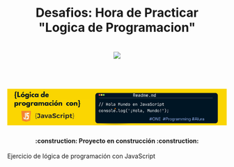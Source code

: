 <div align="center">
  <h1 align="center">
          Desafios: Hora de Practicar 
    <br />
    "Logica de Programacion" 
    <br />
    <p align="centro">
   <img src="https://img.shields.io/badge/STATUS-EN%20DESAROLLO-green">
   </p>
    <br />
    <a href="#">
      <img src="Images/Banner JavaScript para Github.png">
    </a>
  </h1>
</div>
<h4 align="center">
:construction: Proyecto en construcción :construction:
</h4>
Ejercicio de lógica de programación con JavaScript

